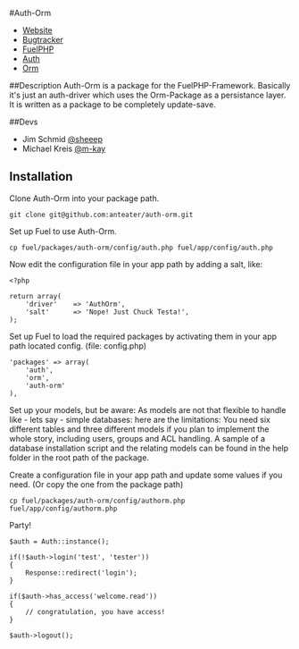 #Auth-Orm
* [Website](http://anteater.ch)
* [Bugtracker](https://github.com/anteater/auth-orm/issues)
* [FuelPHP](https://github.com/fuel/)
* [Auth](https://github.com/fuel/auth)
* [Orm](https://github.com/fuel/orm)

##Description
Auth-Orm is a package for the FuelPHP-Framework. Basically it's just an auth-driver
which uses the Orm-Package as a persistance layer. It is written as a package to be completely update-save.

##Devs
* Jim Schmid [@sheeep](https://github.com/sheeep)
* Michael Kreis	[@m-kay](https://github.com/m-kay)

## Installation
Clone Auth-Orm into your package path.

    git clone git@github.com:anteater/auth-orm.git

Set up Fuel to use Auth-Orm.

    cp fuel/packages/auth-orm/config/auth.php fuel/app/config/auth.php

Now edit the configuration file in your app path by adding a salt, like:

    <?php

    return array(
	    'driver'	=> 'AuthOrm',
	    'salt'		=> 'Nope! Just Chuck Testa!',
    );

Set up Fuel to load the required packages by activating them in your app path located config. (file: config.php)

    'packages' => array(
    	'auth',
    	'orm',
    	'auth-orm'
    ),

Set up your models, but be aware: As models are not that flexible to handle like - lets say - simple databases: here are the limitations: You need six different tables and three different models if you plan to implement the whole story, including users, groups and ACL handling. A sample of a database installation script and the relating models can be found in the help folder in the root path of the package.

Create a configuration file in your app path and update some values if you need. (Or copy the one from the package path)

    cp fuel/packages/auth-orm/config/authorm.php fuel/app/config/authorm.php

Party!

	$auth = Auth::instance();
	
	if(!$auth->login('test', 'tester'))
	{
		Response::redirect('login');
	}
	
	if($auth->has_access('welcome.read'))
	{
		// congratulation, you have access!
	}
	
	$auth->logout();
